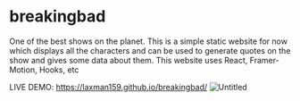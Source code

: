 # breakingbad
One of the best shows on the planet. This is a simple static website for now which displays all the characters 
and can be used to generate quotes  on the show and gives some data about them. This website uses React, Framer-Motion, Hooks, etc


LIVE DEMO: https://laxman159.github.io/breakingbad/
![Untitled](https://user-images.githubusercontent.com/56950807/103773810-a83bda80-5051-11eb-8850-e00077257cd1.png)

